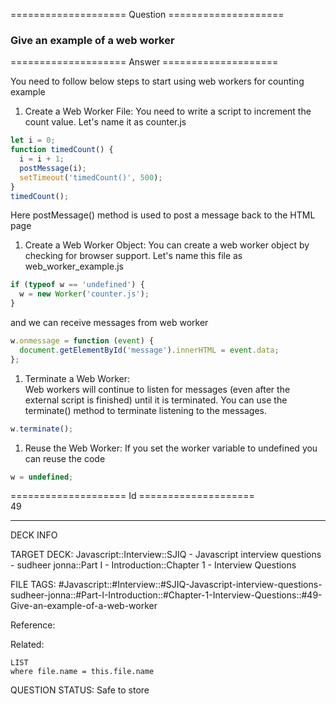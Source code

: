 ==================== Question ====================  

### Give an example of a web worker  

==================== Answer ====================  

You need to follow below steps to start using web workers for counting example

1. Create a Web Worker File: You need to write a script to increment the count
   value. Let's name it as counter.js

```javascript
let i = 0;
function timedCount() {
  i = i + 1;
  postMessage(i);
  setTimeout('timedCount()', 500);
}
timedCount();
```

Here postMessage() method is used to post a message back to the HTML page

1. Create a Web Worker Object: You can create a web worker object by checking
   for browser support. Let's name this file as web_worker_example.js

```javascript
if (typeof w == 'undefined') {
  w = new Worker('counter.js');
}
```

and we can receive messages from web worker

```javascript
w.onmessage = function (event) {
  document.getElementById('message').innerHTML = event.data;
};
```

1. Terminate a Web Worker:  
   Web workers will continue to listen for messages (even after the external
   script is finished) until it is terminated. You can use the terminate()
   method to terminate listening to the messages.

```javascript
w.terminate();
```

1. Reuse the Web Worker: If you set the worker variable to undefined you can
   reuse the code

```javascript
w = undefined;
```

==================== Id ====================  
49

---

DECK INFO

TARGET DECK: Javascript::Interview::SJIQ - Javascript interview questions - sudheer jonna::Part I - Introduction::Chapter 1 - Interview Questions

FILE TAGS: #Javascript::#Interview::#SJIQ-Javascript-interview-questions-sudheer-jonna::#Part-I-Introduction::#Chapter-1-Interview-Questions::#49-Give-an-example-of-a-web-worker

Reference:

Related:

```dataview
LIST
where file.name = this.file.name
```

QUESTION STATUS: Safe to store
